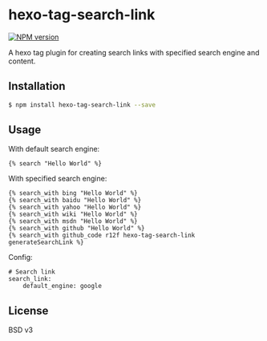# hexo-tag-search-link

[![NPM version](https://badge.fury.io/js/hexo-tag-search-link.svg)](http://badge.fury.io/js/hexo-tag-search-link)

A hexo tag plugin for creating search links with specified search engine and content.

## Installation

``` bash
$ npm install hexo-tag-search-link --save
```

## Usage

With default search engine:
```
{% search "Hello World" %}
```

With specified search engine:
```
{% search_with bing "Hello World" %}
{% search_with baidu "Hello World" %}
{% search_with yahoo "Hello World" %}
{% search_with wiki "Hello World" %}
{% search_with msdn "Hello World" %}
{% search_with github "Hello World" %}
{% search_with github_code r12f hexo-tag-search-link generateSearchLink %}
```

Config:
```
# Search link
search_link:
    default_engine: google
```

## License

BSD v3
